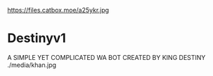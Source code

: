 https://files.catbox.moe/a25ykr.jpg
# Destinyv1
A SIMPLE YET COMPLICATED WA BOT CREATED BY KING DESTINY
./media/khan.jpg
